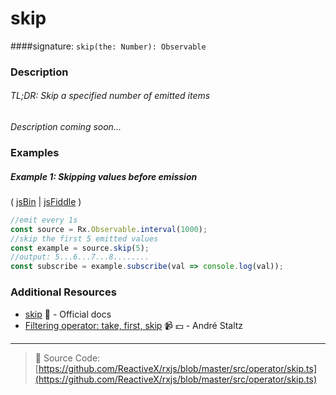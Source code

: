 # skip
####signature: `skip(the: Number): Observable`

### Description

###### TL;DR: Skip a specified number of emitted items

*Description coming soon...*

### Examples

##### Example 1: Skipping values before emission

( [jsBin](http://jsbin.com/hacepudabi/1/edit?js,console) | [jsFiddle](https://jsfiddle.net/btroncone/ar1eqbya/) )

```js
//emit every 1s
const source = Rx.Observable.interval(1000);
//skip the first 5 emitted values
const example = source.skip(5);
//output: 5...6...7...8........
const subscribe = example.subscribe(val => console.log(val));
```


### Additional Resources
* [skip](http://reactivex.io/rxjs/class/es6/Observable.js~Observable.html#instance-method-skip) :newspaper: - Official docs
* [Filtering operator: take, first, skip](https://egghead.io/lessons/rxjs-filtering-operators-take-first-skip?course=rxjs-beyond-the-basics-operators-in-depth) :video_camera: :dollar: - André Staltz

---
> :file_folder: Source Code:  [https://github.com/ReactiveX/rxjs/blob/master/src/operator/skip.ts](https://github.com/ReactiveX/rxjs/blob/master/src/operator/skip.ts)